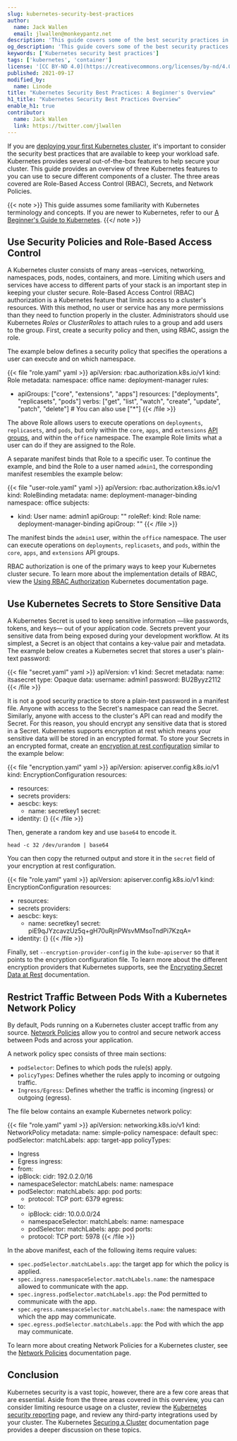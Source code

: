 ```yaml
---
slug: kubernetes-security-best-practices
author:
  name: Jack Wallen
  email: jlwallen@monkeypantz.net
description: 'This guide covers some of the best security practices in Kubernetes so you can deploy clusters that are secured and keep your infrastructure safe.'
og_description: 'This guide covers some of the best security practices in Kubernetes so you can deploy clusters that are secured and keep your infrastructure safe.'
keywords: ['Kubernetes security best practices']
tags: ['kubernetes', 'container']
license: '[CC BY-ND 4.0](https://creativecommons.org/licenses/by-nd/4.0)'
published: 2021-09-17
modified_by:
  name: Linode
title: "Kubernetes Security Best Practices: A Beginner's Overview"
h1_title: "Kubernetes Security Best Practices Overview"
enable_h1: true
contributor:
  name: Jack Wallen
  link: https://twitter.com/jlwallen
---
```


If you are [deploying your first Kubernetes cluster](/docs/guides/getting-started-with-kubernetes/), it's important to consider the security best practices that are available to keep your workload safe. Kubernetes provides several out-of-the-box features to help secure your cluster. This guide provides an overview of three Kubernetes features to you can use to secure different components of a cluster. The three areas covered are Role-Based Access Control (RBAC), Secrets, and Network Policies.

{{< note >}}
This guide assumes some familiarity with Kubernetes terminology and concepts. If you are newer to Kubernetes, refer to our [A Beginner's Guide to Kubernetes](/docs/guides/beginners-guide-to-kubernetes-part-1-introduction/).
{{</ note >}}

## Use Security Policies and Role-Based Access Control

A Kubernetes cluster consists of many areas –services, networking, namespaces, pods, nodes, containers, and more. Limiting which users and services have access to different parts of your stack is an important step in keeping your cluster secure. Role-Based Access Control (RBAC) authorization is a Kubernetes feature that limits access to a cluster's resources. With this method, no user or service has any more permissions than they need to function properly in the cluster. Administrators should use Kubernetes *Roles* or *ClusterRoles* to attach rules to a group and add users to the group. First, create a security policy and then, using RBAC, assign the role.

The example below defines a security policy that specifies the operations a user can execute and on which namespace.

{{< file "role.yaml" yaml >}}
apiVersion: rbac.authorization.k8s.io/v1
kind: Role
metadata:
  namespace: office
  name: deployment-manager
rules:
- apiGroups: ["core", "extensions", "apps"]
  resources: ["deployments", "replicasets", "pods"]
  verbs: ["get", "list", "watch", "create", "update", "patch", "delete"] # You can also use ["*"]
{{< /file >}}

The above Role allows users to execute operations on `deployments`, `replicasets`, and `pods`, but only within the `core`, `apps`, and `extensions` [API groups](https://kubernetes.io/docs/concepts/overview/kubernetes-api/#api-groups-and-versioning), and within the `office` namespace. The example Role limits what a user can do if they are assigned to the Role.

A separate manifest binds that Role to a specific user. To continue the example, and bind the Role to a user named `admin1`, the corresponding manifest resembles the example below:

{{< file "user-role.yaml" yaml >}}
apiVersion: rbac.authorization.k8s.io/v1
kind: RoleBinding
metadata:
  name: deployment-manager-binding
  namespace: office
subjects:
- kind: User
  name: admin1
  apiGroup: ""
roleRef:
  kind: Role
  name: deployment-manager-binding
  apiGroup: ""
{{< /file >}}

The manifest binds the `admin1` user, within the `office` namespace. The user can execute operations on `deployments`, `replicasets`, and `pods`, within the `core`, `apps`, and `extensions` API groups.

RBAC authorization is one of the primary ways to keep your Kubernetes cluster secure. To learn more about the implementation details of RBAC, view the [Using RBAC Authorization](https://kubernetes.io/docs/reference/access-authn-authz/rbac/) Kubernetes documentation page.

## Use Kubernetes Secrets to Store Sensitive Data

A Kubernetes Secret is used to keep sensitive information —like passwords, tokens, and keys— out of your application code. Secrets prevent your sensitive data from being exposed during your development workflow. At its simplest, a Secret is an object that contains a key-value pair and metadata. The example below creates a Kubernetes secret that stores a user's plain-text password:

{{< file "secret.yaml" yaml >}}
apiVersion: v1
kind: Secret
metadata:
  name: itsasecret
type: Opaque
data:
  username: admin1
  password: BU2Byyz2112
{{< /file >}}

It is not a good security practice to store a plain-text password in a manifest file. Anyone with access to the Secret's namespace can read the Secret. Similarly, anyone with access to the cluster's API can read and modify the Secret. For this reason, you should encrypt any sensitive data that is stored in a Secret. Kubernetes supports encryption at rest which means your sensitive data will be stored in an encrypted format. To store your Secrets in an encrypted format, create an [encryption at rest configuration](https://kubernetes.io/docs/tasks/administer-cluster/encrypt-data/#understanding-the-encryption-at-rest-configuration) similar to the example below:

{{< file "encryption.yaml" yaml >}}
apiVersion: apiserver.config.k8s.io/v1
kind: EncryptionConfiguration
resources:
  - resources:
  - secrets
  providers:
  - aescbc:
      keys:
      - name: secretkey1
      secret: <ENCODED SECRET>
  - identity: {}
{{< /file >}}

Then, generate a random key and use `base64` to encode it.

`head -c 32 /dev/urandom | base64`

You can then copy the returned output and store it in the `secret` field of your encryption at rest configuration.

{{< file "role.yaml" yaml >}}
apiVersion: apiserver.config.k8s.io/v1
kind: EncryptionConfiguration
resources:
  - resources:
  - secrets
  providers:
  - aescbc:
      keys:
      - name: secretkey1
      secret: piE9qJYzcavzUz5q+gH70uRjnPWsvMMsoTndPi7KzqA=
  - identity: {}
{{< /file >}}

Finally, set `--encryption-provider-config` in the `kube-apiserver` so that it points to the encryption configuration file. To learn more about the different encryption providers that Kubernetes supports, see the [Encrypting Secret Data at Rest](https://kubernetes.io/docs/tasks/administer-cluster/encrypt-data/) documentation.

## Restrict Traffic Between Pods With a Kubernetes Network Policy

By default, Pods running on a Kubernetes cluster accept traffic from any source. [Network Policies](https://kubernetes.io/docs/concepts/services-networking/network-policies/) allow you to control and secure network access between Pods and across your application.

A network policy spec consists of three main sections:

- `podSelector`: Defines to which pods the rule(s) apply.
- `policyTypes`: Defines whether the rules apply to incoming or outgoing traffic.
- `Ingress/Egress`: Defines whether the traffic is incoming (ingress) or outgoing (egress).

The file below contains an example Kubernetes network policy:

{{< file "role.yaml" yaml >}}
apiVersion: networking.k8s.io/v1
kind: NetworkPolicy
metadata:
  name: simple-policy
  namespace: default
spec:
  podSelector:
    matchLabels:
      app: target-app
  policyTypes:
  - Ingress
  - Egress
  ingress:
  - from:
  - ipBlock:
      cidr: 192.0.2.0/16
  - namespaceSelector:
      matchLabels:
        name: namespace
  - podSelector:
      matchLabels:
        app: pod
    ports:
    - protocol: TCP
      port: 6379
  egress:
  - to:
    - ipBlock:
        cidr: 10.0.0.0/24
    - namespaceSelector:
        matchLabels:
          name: namespace
    - podSelector:
        matchLabels:
          app: pod
    ports:
    - protocol: TCP
      port: 5978
{{< /file >}}

In the above manifest, each of the following items require values:

- `spec.podSelector.matchLabels.app`: the target app for which the policy is applied.
- `spec.ingress.namespaceSelector.matchLabels.name`: the namespace allowed to communicate with the app.
- `spec.ingress.podSelector.matchLabels.app`: the Pod permitted to communicate with the app.
- `spec.egress.namespaceSelector.matchLabels.name`: the namespace with which the app may communicate.
- `spec.egress.podSelector.matchLabels.app`: the Pod with which the app may communicate.

To learn more about creating Network Policies for a Kubernetes cluster, see the [Network Policies](https://kubernetes.io/docs/concepts/services-networking/network-policies/) documentation page.

## Conclusion

Kubernetes security is a vast topic, however, there are a few core areas that are essential. Aside from the three areas covered in this overview, you can consider limiting resource usage on a cluster, review the [Kubernetes security reporting](https://kubernetes.io/docs/reference/issues-security/security/) page, and review any third-party integrations used by your cluster. The Kubernetes [Securing a Cluster](https://kubernetes.io/docs/tasks/administer-cluster/securing-a-cluster/) documentation page provides a deeper discussion on these topics.

